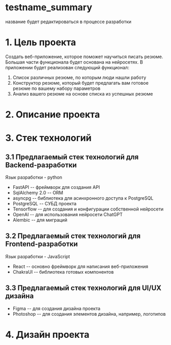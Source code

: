 # testname_summary
название будет редактироваться в процессе разработки

 
# 1. Цель проекта
Создать веб-приложение, которое поможет научиться писать резюме. Большая части функционала будет основана на нейросетях. В приложении будет реализован следующий функционал:
1) Список различных резюме, по которым люди нашли работу
2) Конструктор резюме, который будет предлагать вам готовое резюме по вашему набору параметров
3) Анализ вашего резюме на основе списка из успешных резюме
# 2. Описание проекта
# 3. Стек технологий
## 3.1 Предлагаемый стек технологий для Backend-разработки
Язык разработки - python
- FastAPI -- фреймворк для создания API
- SqlAlchemy 2.0 -- ORM
- asyncpg -- библиотека для асинхронного доступа к PostgreSQL
- PostgreSQL -- СУБД проекта
- Tensorflow -- для создания и конфигурации собственной нейросети
- OpenAI -- для использования нейросети ChatGPT 
- Alembic -- для миграций
## 3.2 Предлагаемый стек технологий для Frontend-разработки
Язык разработки - JavaScript
- React -- основно фреймворк для написания веб-приложения
- ChakraUI -- библиотека готовых компонентов
## 3.3 Предлагаемый стек технологий для UI/UX дизайна
- Figma -- для создания дизайна проекта
- Photoshop -- для создания элементов дизайна, например, логотипов
# 4. Дизайн проекта
